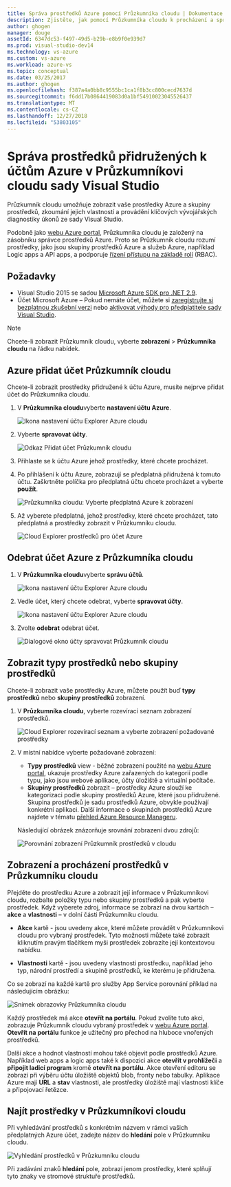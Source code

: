 ```yaml
---
title: Správa prostředků Azure pomocí Průzkumníka cloudu | Dokumentace Microsoftu
description: Zjistěte, jak pomocí Průzkumníka cloudu k procházení a správě prostředků Azure v rámci sady Visual Studio.
author: ghogen
manager: douge
assetId: 6347dc53-f497-49d5-b29b-e8b9f0e939d7
ms.prod: visual-studio-dev14
ms.technology: vs-azure
ms.custom: vs-azure
ms.workload: azure-vs
ms.topic: conceptual
ms.date: 03/25/2017
ms.author: ghogen
ms.openlocfilehash: f387a4a0bb8c9555bc1ca1f8b3cc800cecd7637d
ms.sourcegitcommit: f6dd17b0864419083d0a1bf54910023045526437
ms.translationtype: MT
ms.contentlocale: cs-CZ
ms.lasthandoff: 12/27/2018
ms.locfileid: "53803105"
---
```

# <a name="manage-the-resources-associated-with-your-azure-accounts-in-visual-studio-cloud-explorer"></a>Správa prostředků přidružených k účtům Azure v Průzkumníkovi cloudu sady Visual Studio

Průzkumník cloudu umožňuje zobrazit vaše prostředky Azure a skupiny prostředků, zkoumání jejich vlastností a provádění klíčových vývojářských diagnostiky úkonů ze sady Visual Studio.

Podobně jako [webu Azure portal](http://go.microsoft.com/fwlink/p/?LinkID=525040), Průzkumníka cloudu je založený na zásobníku správce prostředků Azure. Proto se Průzkumník cloudu rozumí prostředky, jako jsou skupiny prostředků Azure a služeb Azure, například Logic apps a API apps, a podporuje [řízení přístupu na základě rolí](/azure/role-based-access-control/role-assignments-portal) (RBAC).

## <a name="prerequisites"></a>Požadavky

* Visual Studio 2015 se sadou [Microsoft Azure SDK pro .NET 2.9](https://www.microsoft.com/en-us/download/details.aspx?id=51657).
* Účet Microsoft Azure – Pokud nemáte účet, můžete si [zaregistrujte si bezplatnou zkušební verzi](http://go.microsoft.com/fwlink/?LinkId=623901) nebo [aktivovat výhody pro předplatitele sady Visual Studio](http://go.microsoft.com/fwlink/?LinkId=623901).

> [!NOTE]
> Chcete-li zobrazit Průzkumník cloudu, vyberte **zobrazení** > **Průzkumníka cloudu** na řádku nabídek.

## <a name="add-an-azure-account-to-cloud-explorer"></a>Azure přidat účet Průzkumník cloudu

Chcete-li zobrazit prostředky přidružené k účtu Azure, musíte nejprve přidat účet do Průzkumníka cloudu.

1. V **Průzkumníka cloudu**vyberte **nastavení účtu Azure**.

   ![Ikona nastavení účtu Explorer Azure cloudu](./media/vs-azure-tools-resources-managing-with-cloud-explorer/azure-account-settings.png)

1. Vyberte **spravovat účty**.

   ![Odkaz Přidat účet Průzkumník cloudu](./media/vs-azure-tools-resources-managing-with-cloud-explorer/manage-accounts-link.png)

1. Přihlaste se k účtu Azure jehož prostředky, které chcete procházet.

1. Po přihlášení k účtu Azure, zobrazují se předplatná přidružená k tomuto účtu. Zaškrtněte políčka pro předplatná účtu chcete procházet a vyberte **použít**.

   ![Průzkumníka cloudu: Vyberte předplatná Azure k zobrazení](./media/vs-azure-tools-resources-managing-with-cloud-explorer/select-subscriptions.png)

1. Až vyberete předplatná, jehož prostředky, které chcete procházet, tato předplatná a prostředky zobrazit v Průzkumníku cloudu.

   ![Cloud Explorer prostředků pro účet Azure](./media/vs-azure-tools-resources-managing-with-cloud-explorer/resources-listed.png)

## <a name="remove-an-azure-account-from-cloud-explorer"></a>Odebrat účet Azure z Průzkumníka cloudu

1. V **Průzkumníka cloudu**vyberte **správu účtů**.

   ![Ikona nastavení účtu Explorer Azure cloudu](./media/vs-azure-tools-resources-managing-with-cloud-explorer/azure-account-settings.png)

1. Vedle účet, který chcete odebrat, vyberte **spravovat účty**.

   ![Ikona nastavení účtu Explorer Azure cloudu](./media/vs-azure-tools-resources-managing-with-cloud-explorer/remove-account.png)

1. Zvolte **odebrat** odebrat účet.

    ![Dialogové okno účty spravovat Průzkumník cloudu](./media/vs-azure-tools-resources-managing-with-cloud-explorer/accountmanage.PNG)

## <a name="view-resource-types-or-resource-groups"></a>Zobrazit typy prostředků nebo skupiny prostředků

Chcete-li zobrazit vaše prostředky Azure, můžete použít buď **typy prostředků** nebo **skupiny prostředků** zobrazení.

1. V **Průzkumníka cloudu**, vyberte rozevírací seznam zobrazení prostředků.

   ![Cloud Explorer rozevírací seznam a vyberte zobrazení požadované prostředky](./media/vs-azure-tools-resources-managing-with-cloud-explorer/resources-view-dropdown.png)

1. V místní nabídce vyberte požadované zobrazení:

   * **Typy prostředků** view - běžné zobrazení použité na [webu Azure portal](http://go.microsoft.com/fwlink/p/?LinkID=525040), ukazuje prostředky Azure zařazených do kategorií podle typu, jako jsou webové aplikace, účty úložiště a virtuální počítače.
   * **Skupiny prostředků** zobrazit – prostředky Azure slouží ke kategorizaci podle skupiny prostředků Azure, které jsou přidružené. Skupina prostředků je sadu prostředků Azure, obvykle používají konkrétní aplikaci. Další informace o skupinách prostředků Azure najdete v tématu [přehled Azure Resource Manageru](/azure/azure-resource-manager/resource-group-overview).

   Následující obrázek znázorňuje srovnání zobrazení dvou zdrojů:

   ![Porovnání zobrazení Průzkumník prostředků v cloudu](./media/vs-azure-tools-resources-managing-with-cloud-explorer/resource-views-comparison.png)

## <a name="view-and-navigate-resources-in-cloud-explorer"></a>Zobrazení a procházení prostředků v Průzkumníku cloudu

Přejděte do prostředku Azure a zobrazit její informace v Průzkumníkovi cloudu, rozbalte položky typu nebo skupiny prostředků a pak vyberte prostředek. Když vyberete zdroj, informace se zobrazí na dvou kartách – **akce** a **vlastnosti** – v dolní části Průzkumníku cloudu.

* **Akce** kartě - jsou uvedeny akce, které můžete provádět v Průzkumníkovi cloudu pro vybraný prostředek. Tyto možnosti můžete také zobrazit kliknutím pravým tlačítkem myši prostředek zobrazíte její kontextovou nabídku.

* **Vlastnosti** kartě - jsou uvedeny vlastnosti prostředku, například jeho typ, národní prostředí a skupině prostředků, ke kterému je přidružena.

Co se zobrazí na každé kartě pro služby App Service porovnání příklad na následujícím obrázku:

  ![Snímek obrazovky Průzkumníka cloudu](./media/vs-azure-tools-resources-managing-with-cloud-explorer/actions-and-properties.png)

Každý prostředek má akce **otevřít na portálu**. Pokud zvolíte tuto akci, zobrazuje Průzkumník cloudu vybraný prostředek v [webu Azure portal](http://go.microsoft.com/fwlink/p/?LinkID=525040). **Otevřít na portálu** funkce je užitečný pro přechod na hluboce vnořených prostředků.

Další akce a hodnot vlastností mohou také objevit podle prostředků Azure. Například web apps a logic apps také k dispozici akce **otevřít v prohlížeči** a **připojit ladicí program** kromě **otevřít na portálu**. Akce otevření editoru se zobrazí při výběru účtu úložiště objektů blob, fronty nebo tabulky. Aplikace Azure mají **URL** a **stav** vlastnosti, ale prostředky úložiště mají vlastnosti klíče a připojovací řetězce.

## <a name="find-resources-in-cloud-explorer"></a>Najít prostředky v Průzkumníkovi cloudu

Při vyhledávání prostředků s konkrétním názvem v rámci vašich předplatných Azure účet, zadejte název do **hledání** pole v Průzkumníku cloudu.

  ![Vyhledání prostředků v Průzkumníku cloudu](./media/vs-azure-tools-resources-managing-with-cloud-explorer/search-for-resources.png)

Při zadávání znaků **hledání** pole, zobrazí jenom prostředky, které splňují tyto znaky ve stromové struktuře prostředků.
